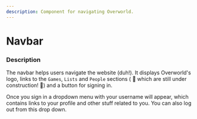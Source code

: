 ```yaml
---
description: Component for navigating Overworld.
---
```


# Navbar

### Description

The navbar helps users navigate the website \(duh!\). It displays Overworld's logo, links to the `Games`, `Lists` and `People` sections \( 🚧 which are still under construction! 🚧\) and a button for signing in. 

Once you sign in a dropdown menu with your username will appear, which contains links to your profile and other stuff related to you. You can also log out from this drop down.

